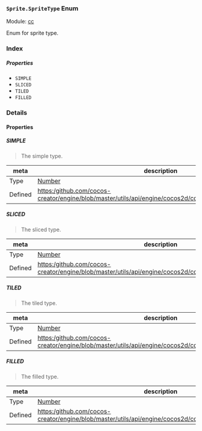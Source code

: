 ### `Sprite.SpriteType` Enum



Module: [cc](../modules/cc.md)




Enum for sprite type.

### Index

##### Properties

  - `SIMPLE`
  - `SLICED`
  - `TILED`
  - `FILLED`

### Details

#### Properties


##### SIMPLE

> The simple type.

| meta | description |
|------|-------------|
| Type | <a href="https://developer.mozilla.org/en/JavaScript/Reference/Global_Objects/Number" class="crosslink external" target="_blank">Number</a> |
| Defined | [https:/github.com/cocos-creator/engine/blob/master/utils/api/engine/cocos2d/core/components/CCSprite.js:36](https:/github.com/cocos-creator/engine/blob/master/utils/api/engine/cocos2d/core/components/CCSprite.js#L36) |



##### SLICED

> The sliced type.

| meta | description |
|------|-------------|
| Type | <a href="https://developer.mozilla.org/en/JavaScript/Reference/Global_Objects/Number" class="crosslink external" target="_blank">Number</a> |
| Defined | [https:/github.com/cocos-creator/engine/blob/master/utils/api/engine/cocos2d/core/components/CCSprite.js:41](https:/github.com/cocos-creator/engine/blob/master/utils/api/engine/cocos2d/core/components/CCSprite.js#L41) |



##### TILED

> The tiled type.

| meta | description |
|------|-------------|
| Type | <a href="https://developer.mozilla.org/en/JavaScript/Reference/Global_Objects/Number" class="crosslink external" target="_blank">Number</a> |
| Defined | [https:/github.com/cocos-creator/engine/blob/master/utils/api/engine/cocos2d/core/components/CCSprite.js:46](https:/github.com/cocos-creator/engine/blob/master/utils/api/engine/cocos2d/core/components/CCSprite.js#L46) |



##### FILLED

> The filled type.

| meta | description |
|------|-------------|
| Type | <a href="https://developer.mozilla.org/en/JavaScript/Reference/Global_Objects/Number" class="crosslink external" target="_blank">Number</a> |
| Defined | [https:/github.com/cocos-creator/engine/blob/master/utils/api/engine/cocos2d/core/components/CCSprite.js:51](https:/github.com/cocos-creator/engine/blob/master/utils/api/engine/cocos2d/core/components/CCSprite.js#L51) |


